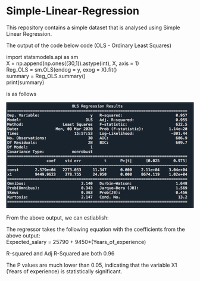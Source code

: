 # Simple-Linear-Regression

This repository contains a simple dataset that is analysed using Simple Linear Regression. 

The output of the code below code (OLS - Ordinary Least Squares)

import statsmodels.api as sm <br />
X = np.append(np.ones((30,1)).astype(int), X, axis = 1) <br />
Reg_OLS = sm.OLS(endog = y, exog = X).fit() <br /> 
summary = Reg_OLS.summary() <br />
print(summary) <br />

is as follows

<img src = 'Screen_shot.png' width='1000'>

From the above output, we can estiablish:

The regressor takes the following equation with the coefficients from the above output:  
Expected_salary = 25790 + 9450*(Years_of_experience)

R-squared and Adj R-Squared are both 0.96

The P values are much lower than 0.05, indicating that the variable X1 (Years of experience) is statistically significant.
